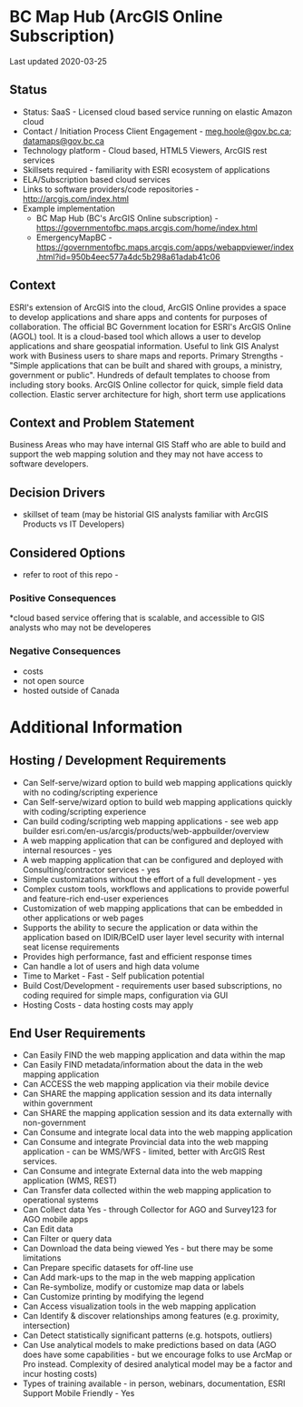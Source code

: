 # BC Map Hub (ArcGIS Online Subscription)

Last updated 2020-03-25

## Status

* Status: SaaS - Licensed cloud based service running on elastic Amazon cloud
* Contact / Initiation Process	Client Engagement - meg.hoole@gov.bc.ca; datamaps@gov.bc.ca
* Technology platform - Cloud based, HTML5 Viewers, ArcGIS rest services
* Skillsets required - familiarity with ESRI ecosystem of applications
* ELA/Subscription based cloud services
* Links to software providers/code repositories - http://arcgis.com/index.html
* Example implementation 
  - BC Map Hub (BC's ArcGIS Online subscription) -https://governmentofbc.maps.arcgis.com/home/index.html 
  - EmergencyMapBC - https://governmentofbc.maps.arcgis.com/apps/webappviewer/index.html?id=950b4eec577a4dc5b298a61adab41c06

## Context

ESRI's extension of ArcGIS into the cloud, ArcGIS Online provides a space to develop applications and share apps and contents for purposes of collaboration. The official BC Government location for ESRI's ArcGIS Online (AGOL) tool. It is a cloud-based tool which allows a user to develop applications and share geospatial information. Useful to link GIS Analyst work with Business users to share maps and reports. Primary Strengths -	"Simple applications that can be built and shared with groups, a ministry, government or public". Hundreds of default templates to choose from including story books. ArcGIS Online collector for quick, simple field data collection.
Elastic server architecture for high, short term use applications


## Context and Problem Statement

Business Areas who may have internal GIS Staff who are able to build and support the web mapping solution and they may not have access to software developers.

## Decision Drivers

* skillset of team (may be historial GIS analysts familiar with ArcGIS Products vs IT Developers)

## Considered Options

* refer to root of this repo - 


### Positive Consequences 

*cloud based service offering that is scalable, and accessible to GIS analysts who may not be developeres


### Negative Consequences 

* costs
* not open source
* hosted outside of Canada

# Additional Information

## Hosting / Development Requirements
* Can Self-serve/wizard option to build web mapping applications quickly with no coding/scripting experience
* Can Self-serve/wizard option to build web mapping applications quickly with coding/scripting experience
* Can build coding/scripting web mapping applications - see web app builder esri.com/en-us/arcgis/products/web-appbuilder/overview
* A web mapping application that can be configured and deployed with internal resources - yes
* A web mapping application that can be configured and deployed with Consulting/contractor services - yes
* Simple customizations without the effort of a full development - yes
* Complex custom tools, workflows and applications to provide powerful and feature-rich end-user experiences
* Customization of web mapping applications that can be embedded in other applications or web pages
* Supports the ability to secure the application or data within the application based on IDIR/BCeID user layer level security with internal seat license requirements
* Provides high performance, fast and efficient response times
* Can handle a lot of users and high data volume
* Time to Market - Fast - Self publication potential
* Build Cost/Development - requirements user based subscriptions, no coding required for simple maps, configuration via GUI
* Hosting Costs - data hosting costs may apply

## End User Requirements	
* Can Easily FIND the web mapping application and data within the map
* Can Easily FIND metadata/information about the data in the web mapping application 
* Can ACCESS the web mapping application via their mobile device
* Can SHARE the mapping application session and its data internally within government
* Can SHARE the mapping application session and its data externally with non-government 
* Can Consume and integrate local data into the web mapping application 
* Can Consume and integrate Provincial data into the web mapping application - can be WMS/WFS - limited, better with ArcGIS Rest services.
* Can Consume and integrate External data into the web mapping application (WMS, REST) 
* Can Transfer data collected within the web mapping application to operational systems 
* Can Collect data	Yes - through Collector for AGO and Survey123 for AGO mobile apps
* Can Edit data 
* Can Filter or query data 
* Can Download the data being viewed	Yes - but there may be some limitations
* Can Prepare specific datasets for off-line use 
* Can Add mark-ups to the map in the web mapping application 
* Can Re-symbolize, modify or customize map data or labels 
* Can Customize printing by modifying the legend	
* Can Access visualization tools in the web mapping application 
* Can Identify & discover relationships among features (e.g. proximity, intersection) 
* Can Detect statistically significant patterns (e.g. hotspots, outliers) 
* Can Use analytical models to make predictions based on data	(AGO does have some capabilities - but we encourage folks to use ArcMap or Pro instead.  Complexity of desired analytical model may be a factor and incur hosting costs)
* Types of training available - in person, webinars, documentation, ESRI Support
Mobile Friendly	- Yes
